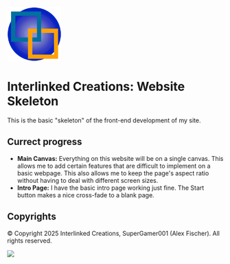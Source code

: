 <img src="/app/lib/icons/logo.png" width="25%">

# Interlinked Creations: Website Skeleton

This is the basic "skeleton" of the front-end development of my site.

## Currect progress

- **Main Canvas:** Everything on this website will be on a single canvas. This allows me to add certain features that are difficult to implement on a basic webpage. This also allows me to keep the page's aspect ratio without having to deal with different screen sizes.
- **Intro Page:** I have the basic intro page working just fine. The Start button makes a nice cross-fade to a blank page.

## Copyrights
© Copyright 2025 Interlinked Creations, SuperGamer001 (Alex Fischer). All rights reserved.

<img src="https://github.com/user-attachments/assets/610cbfcb-2754-49a6-afb4-84c5b502551f" width="25%">
